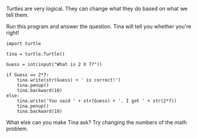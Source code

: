 Turtles are very logical.  They can change what they do based on what we tell them.

Run this program and answer the question.  Tina will tell you whether you're right!

```python.run
import turtle

tina = turtle.Turtle()

Guess = int(input("What is 2 X 7?"))

if Guess == 2*7:
    tina.write(str(Guess) + ' is correct!')
    tina.penup()
    tina.backward(10)
else:
    tina.write('You said ' + str(Guess) + '. I got ' + str(2*7))
    tina.penup()
    tina.backward(10)
```

What else can you make Tina ask?  Try changing the numbers of the math problem.